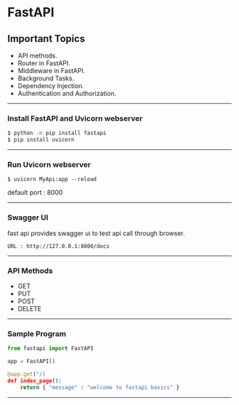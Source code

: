 # FastAPI

## Important Topics
- API methods.
- Router in FastAPI.
- Middleware in FastAPI.
- Background Tasks.
- Dependency Injection.
- Authentication and Authorization.

---
### Install FastAPI and Uvicorn webserver
```bash
$ python -m pip install fastapi
$ pip install uvicorn
```
---
### Run Uvicorn webserver
```
$ uvicorn MyApi:app --reload 
```
default port : 8000

---

### Swagger UI
fast api provides swagger ui to test api call through browser.
```
URL : http://127.0.0.1:8000/docs
```
---


### API  Methods
- GET 
- PUT
- POST
- DELETE
---

### Sample Program
```python
from fastapi import FastAPI

app = FastAPI()

@app.get("/) 
def index_page():
    return { "message" : "welcome to fastapi basics" }

```

---

